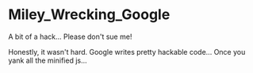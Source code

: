 Miley_Wrecking_Google
=====================

A bit of a hack... Please don't sue me!

Honestly, it wasn't hard. Google writes pretty hackable code... Once you yank all the minified js...
